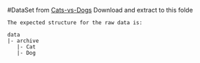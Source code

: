 #DataSet from [Cats-vs-Dogs](https://www.kaggle.com/datasets/shaunthesheep/microsoft-catsvsdogs-dataset/data)
Download and extract to this folde

```
The expected structure for the raw data is:

data
|- archive
   |- Cat
   |- Dog 
```